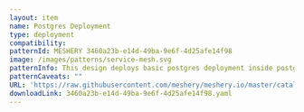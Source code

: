 ```yaml
---
layout: item
name: Postgres Deployment
type: deployment
compatibility: 
patternId: MESHERY 3460a23b-e14d-49ba-9e6f-4d25afe14f98
image: /images/patterns/service-mesh.svg
patternInfo: This design deploys basic postgres deployment inside postgres namespace
patternCaveats: ""
URL: 'https://raw.githubusercontent.com/meshery/meshery.io/master/catalog/3460a23b-e14d-49ba-9e6f-4d25afe14f98.yaml'
downloadLink: 3460a23b-e14d-49ba-9e6f-4d25afe14f98.yaml
---
```

